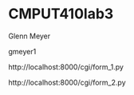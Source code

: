 # CMPUT410lab3

Glenn Meyer

gmeyer1

http://localhost:8000/cgi/form_1.py

http://localhost:8000/cgi/form_2.py
